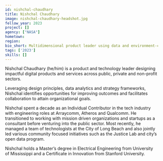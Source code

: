 ```yaml
---
id: nishchal-chaudhary
title: Nishchal Chaudhary
image: nishchal-chaudhary-headshot.jpg
fellow_year: 2023
project: []
agency: ["NASA"]
hometown: 
region: 
bio_short: Multidimensional product leader using data and environment-centered design to create better systems.
tags: ['2023']
skills: []
---
```


Nishchal Chaudhary (he/him) is a product and technology leader designing impactful digital products and services across public, private and non-profit sectors.

Leveraging design principles, data analytics and strategy frameworks, Nishchal identifies opportunities for improving outcomes and facilitates collaboration to attain organizational goals. 

Nishchal spent a decade as an Individual Contributor in the tech industry with engineering roles at Arraycomm, Atheros and Qualcomm. He transitioned to working with mission driven organizations and startups as a consultant before venturing into the public sector. Most recently, he managed a team of technologists at the City of Long Beach and also jointly led various community focused initiatives such as the Justice Lab and city’s open data program. 

Nishchal holds a Master’s degree in Electrical Engineering from University of Mississippi and a Certificate in Innovation from Stanford University.